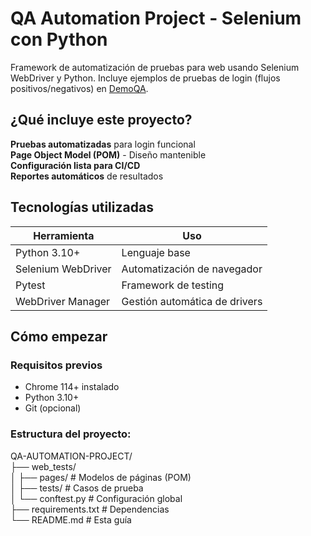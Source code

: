 #  QA Automation Project - Selenium con Python

Framework de automatización de pruebas para web usando Selenium WebDriver y Python. Incluye ejemplos de pruebas de login (flujos positivos/negativos) en [DemoQA](https://demoqa.com/login).

##  ¿Qué incluye este proyecto?

 **Pruebas automatizadas** para login funcional  
 **Page Object Model (POM)** - Diseño mantenible  
 **Configuración lista para CI/CD**  
 **Reportes automáticos** de resultados  

##  Tecnologías utilizadas

| Herramienta       | Uso                          |
|-------------------|------------------------------|
| Python 3.10+      | Lenguaje base                |
| Selenium WebDriver| Automatización de navegador  |
| Pytest            | Framework de testing         |
| WebDriver Manager | Gestión automática de drivers|

##  Cómo empezar

### Requisitos previos
- Chrome 114+ instalado
- Python 3.10+
- Git (opcional)

### Estructura del proyecto: 
  QA-AUTOMATION-PROJECT/  
    ├── web_tests/  
    │   ├── pages/       # Modelos de páginas (POM)  
    │   ├── tests/       # Casos de prueba  
    │   └── conftest.py  # Configuración global  
    ├── requirements.txt # Dependencias  
    └── README.md        # Esta guía  
